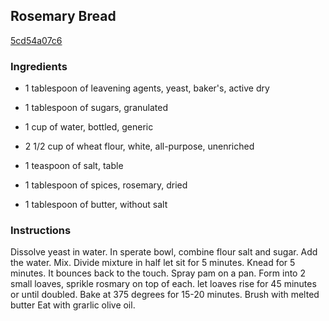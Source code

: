 ## Rosemary Bread

[5cd54a07c6](http://www.food.com/recipe/rosemary-bread-176643)

### Ingredients

 - 1 tablespoon of leavening agents, yeast, baker's, active dry

 - 1 tablespoon of sugars, granulated

 - 1 cup of water, bottled, generic

 - 2 1/2 cup of wheat flour, white, all-purpose, unenriched

 - 1 teaspoon of salt, table

 - 1 tablespoon of spices, rosemary, dried

 - 1 tablespoon of butter, without salt

### Instructions

Dissolve yeast in water. In sperate bowl, combine flour salt and sugar. Add the water. Mix. Divide mixture in half let sit for 5 minutes. Knead for 5 minutes. It bounces back to the touch. Spray pam on a pan. Form into 2 small loaves, sprikle rosmary on top of each. let loaves rise for 45 minutes or until doubled. Bake at 375 degrees for 15-20 minutes. Brush with melted butter Eat with grarlic olive oil.